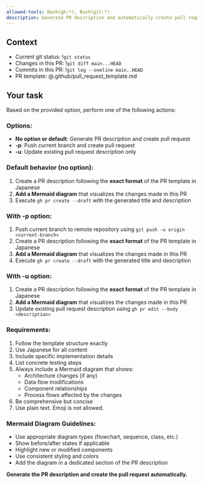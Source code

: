 ```yaml
---
allowed-tools: Bash(gh:*), Bash(git:*)
description: Generate PR description and automatically create pull request on GitHub
---
```


## Context

- Current git status: !`git status`
- Changes in this PR: !`git diff main...HEAD`
- Commits in this PR: !`git log --oneline main..HEAD`
- PR template: @.github/pull_request_template.md

## Your task

Based on the provided option, perform one of the following actions:

### Options:

- **No option or default**: Generate PR description and create pull request
- **-p**: Push current branch and create pull request
- **-u**: Update existing pull request description only

### Default behavior (no option):

1. Create a PR description following the **exact format** of the PR template in Japanese
2. **Add a Mermaid diagram** that visualizes the changes made in this PR
3. Execute `gh pr create --draft` with the generated title and description

### With -p option:

1. Push current branch to remote repository using `git push -u origin <current-branch>`
2. Create a PR description following the **exact format** of the PR template in Japanese
3. **Add a Mermaid diagram** that visualizes the changes made in this PR
4. Execute `gh pr create --draft` with the generated title and description

### With -u option:

1. Create a PR description following the **exact format** of the PR template in Japanese
2. **Add a Mermaid diagram** that visualizes the changes made in this PR
3. Update existing pull request description using `gh pr edit --body <description>`

### Requirements:

1. Follow the template structure exactly
2. Use Japanese for all content
3. Include specific implementation details
4. List concrete testing steps
5. Always include a Mermaid diagram that shows:
   - Architecture changes (if any)
   - Data flow modifications
   - Component relationships
   - Process flows affected by the changes
6. Be comprehensive but concise
7. Use plain text. Emoji is not allowed.

### Mermaid Diagram Guidelines:

- Use appropriate diagram types (flowchart, sequence, class, etc.)
- Show before/after states if applicable
- Highlight new or modified components
- Use consistent styling and colors
- Add the diagram in a dedicated section of the PR description

**Generate the PR description and create the pull request automatically.**
